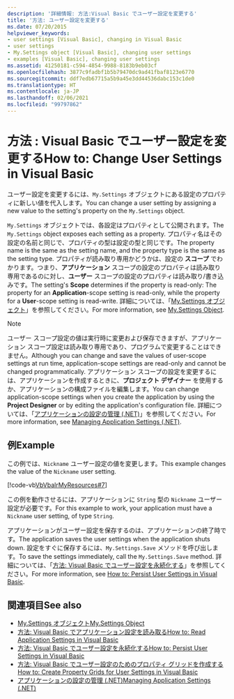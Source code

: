 ```yaml
---
description: '詳細情報: 方法:Visual Basic でユーザー設定を変更する'
title: '方法: ユーザー設定を変更する'
ms.date: 07/20/2015
helpviewer_keywords:
- user settings [Visual Basic], changing in Visual Basic
- user settings
- My.Settings object [Visual Basic], changing user settings
- examples [Visual Basic], changing user settings
ms.assetid: 41250181-c594-4854-9988-8183b9eb03cf
ms.openlocfilehash: 3877c9fadbf1b5b79470dc9ad41fbaf8123e6770
ms.sourcegitcommit: ddf7edb67715a5b9a45e3dd44536dabc153c1de0
ms.translationtype: HT
ms.contentlocale: ja-JP
ms.lasthandoff: 02/06/2021
ms.locfileid: "99797862"
---
```

# <a name="how-to-change-user-settings-in-visual-basic"></a><span data-ttu-id="30447-103">方法 : Visual Basic でユーザー設定を変更する</span><span class="sxs-lookup"><span data-stu-id="30447-103">How to: Change User Settings in Visual Basic</span></span>

<span data-ttu-id="30447-104">ユーザー設定を変更するには、`My.Settings` オブジェクトにある設定のプロパティに新しい値を代入します。</span><span class="sxs-lookup"><span data-stu-id="30447-104">You can change a user setting by assigning a new value to the setting's property on the `My.Settings` object.</span></span>  
  
 <span data-ttu-id="30447-105">`My.Settings` オブジェクトでは、各設定はプロパティとして公開されます。</span><span class="sxs-lookup"><span data-stu-id="30447-105">The `My.Settings` object exposes each setting as a property.</span></span> <span data-ttu-id="30447-106">プロパティ名はその設定の名前と同じで、プロパティの型は設定の型と同じです。</span><span class="sxs-lookup"><span data-stu-id="30447-106">The property name is the same as the setting name, and the property type is the same as the setting type.</span></span> <span data-ttu-id="30447-107">プロパティが読み取り専用かどうかは、設定の **スコープ** でわかります。つまり、**アプリケーション** スコープの設定のプロパティは読み取り専用であるのに対し、**ユーザー** スコープの設定のプロパティは読み取り/書き込みです。</span><span class="sxs-lookup"><span data-stu-id="30447-107">The setting's **Scope** determines if the property is read-only: The property for an **Application**-scope setting is read-only, while the property for a **User**-scope setting is read-write.</span></span> <span data-ttu-id="30447-108">詳細については、「[My.Settings オブジェクト](../../../language-reference/objects/my-settings-object.md)」を参照してください。</span><span class="sxs-lookup"><span data-stu-id="30447-108">For more information, see [My.Settings Object](../../../language-reference/objects/my-settings-object.md).</span></span>  
  
> [!NOTE]
> <span data-ttu-id="30447-109">ユーザー スコープ設定の値は実行時に変更および保存できますが、アプリケーション スコープ設定は読み取り専用であり、プログラムで変更することはできません。</span><span class="sxs-lookup"><span data-stu-id="30447-109">Although you can change and save the values of user-scope settings at run time, application-scope settings are read-only and cannot be changed programmatically.</span></span> <span data-ttu-id="30447-110">アプリケーション スコープの設定を変更するには、アプリケーションを作成するときに、**プロジェクト デザイナー** を使用するか、アプリケーションの構成ファイルを編集します。</span><span class="sxs-lookup"><span data-stu-id="30447-110">You can change application-scope settings when you create the application by using the **Project Designer** or by editing the application's configuration file.</span></span> <span data-ttu-id="30447-111">詳細については、「[アプリケーションの設定の管理 (.NET)](/visualstudio/ide/managing-application-settings-dotnet)」を参照してください。</span><span class="sxs-lookup"><span data-stu-id="30447-111">For more information, see [Managing Application Settings (.NET)](/visualstudio/ide/managing-application-settings-dotnet).</span></span>  
  
## <a name="example"></a><span data-ttu-id="30447-112">例</span><span class="sxs-lookup"><span data-stu-id="30447-112">Example</span></span>  

 <span data-ttu-id="30447-113">この例では、`Nickname` ユーザー設定の値を変更します。</span><span class="sxs-lookup"><span data-stu-id="30447-113">This example changes the value of the `Nickname` user setting.</span></span>  
  
 [!code-vb[VbVbalrMyResources#7](~/samples/snippets/visualbasic/VS_Snippets_VBCSharp/VbVbalrMyResources/VB/Form1.vb#7)]  
  
 <span data-ttu-id="30447-114">この例を動作させるには、アプリケーションに `String` 型の `Nickname` ユーザー設定が必要です。</span><span class="sxs-lookup"><span data-stu-id="30447-114">For this example to work, your application must have a `Nickname` user setting, of type `String`.</span></span>  
  
 <span data-ttu-id="30447-115">アプリケーションがユーザー設定を保存するのは、アプリケーションの終了時です。</span><span class="sxs-lookup"><span data-stu-id="30447-115">The application saves the user settings when the application shuts down.</span></span> <span data-ttu-id="30447-116">設定をすぐに保存するには、`My.Settings.Save` メソッドを呼び出します。</span><span class="sxs-lookup"><span data-stu-id="30447-116">To save the settings immediately, call the `My.Settings.Save` method.</span></span> <span data-ttu-id="30447-117">詳細については、「[方法: Visual Basic でユーザー設定を永続化する](how-to-persist-user-settings.md)」を参照してください。</span><span class="sxs-lookup"><span data-stu-id="30447-117">For more information, see [How to: Persist User Settings in Visual Basic](how-to-persist-user-settings.md).</span></span>  
  
## <a name="see-also"></a><span data-ttu-id="30447-118">関連項目</span><span class="sxs-lookup"><span data-stu-id="30447-118">See also</span></span>

- [<span data-ttu-id="30447-119">My.Settings オブジェクト</span><span class="sxs-lookup"><span data-stu-id="30447-119">My.Settings Object</span></span>](../../../language-reference/objects/my-settings-object.md)
- [<span data-ttu-id="30447-120">方法: Visual Basic でアプリケーション設定を読み取る</span><span class="sxs-lookup"><span data-stu-id="30447-120">How to: Read Application Settings in Visual Basic</span></span>](how-to-read-application-settings.md)
- [<span data-ttu-id="30447-121">方法: Visual Basic でユーザー設定を永続化する</span><span class="sxs-lookup"><span data-stu-id="30447-121">How to: Persist User Settings in Visual Basic</span></span>](how-to-persist-user-settings.md)
- [<span data-ttu-id="30447-122">方法: Visual Basic でユーザー設定のためのプロパティ グリッドを作成する</span><span class="sxs-lookup"><span data-stu-id="30447-122">How to: Create Property Grids for User Settings in Visual Basic</span></span>](how-to-create-property-grids-for-user-settings.md)
- [<span data-ttu-id="30447-123">アプリケーションの設定の管理 (.NET)</span><span class="sxs-lookup"><span data-stu-id="30447-123">Managing Application Settings (.NET)</span></span>](/visualstudio/ide/managing-application-settings-dotnet)
